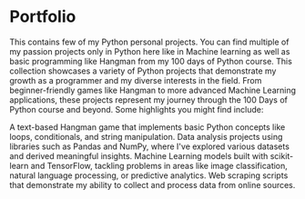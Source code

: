 # Portfolio
This contains few of my Python personal projects. You can find multiple of my passion projects only in Python here like in Machine learning as well as basic programming like Hangman from my 100 days of Python course. This collection showcases a variety of Python projects that demonstrate my growth as a programmer and my diverse interests in the field. From beginner-friendly games like Hangman to more advanced Machine Learning applications, these projects represent my journey through the 100 Days of Python course and beyond.
Some highlights you might find include:

A text-based Hangman game that implements basic Python concepts like loops, conditionals, and string manipulation.
Data analysis projects using libraries such as Pandas and NumPy, where I've explored various datasets and derived meaningful insights.
Machine Learning models built with scikit-learn and TensorFlow, tackling problems in areas like image classification, natural language processing, or predictive analytics.
Web scraping scripts that demonstrate my ability to collect and process data from online sources. 
